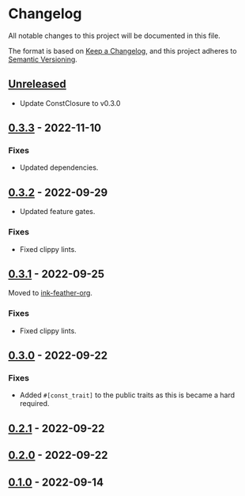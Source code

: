 # Changelog
All notable changes to this project will be documented in this file.

The format is based on [Keep a Changelog](https://keepachangelog.com/en/1.0.0/),
and this project adheres to [Semantic Versioning](https://semver.org/spec/v2.0.0.html).

## [Unreleased]
- Update ConstClosure to v0.3.0

## [0.3.3] - 2022-11-10

### Fixes
- Updated dependencies.

## [0.3.2] - 2022-09-29

- Updated feature gates.

### Fixes
- Fixed clippy lints.

## [0.3.1] - 2022-09-25

Moved to [ink-feather-org](https://github.com/ink-feather-org/const_sort_rs).

### Fixes
- Fixed clippy lints.

## [0.3.0] - 2022-09-22

### Fixes
- Added `#[const_trait]` to the public traits as this is became a hard required.

## [0.2.1] - 2022-09-22

## [0.2.0] - 2022-09-22

## [0.1.0] - 2022-09-14

[Unreleased]: https://github.com/ink-feather-org/const_sort_rs/compare/v0.3.3...HEAD
[0.3.3]: https://github.com/ink-feather-org/const_sort_rs/compare/v0.3.2...v0.3.3
[0.3.2]: https://github.com/ink-feather-org/const_sort_rs/compare/v0.3.1...v0.3.2
[0.3.1]: https://github.com/ink-feather-org/const_sort_rs/compare/v0.3.0...v0.3.1
[0.3.0]: https://github.com/ink-feather-org/const_sort_rs/compare/v0.2.1...v0.3.0
[0.2.1]: https://github.com/ink-feather-org/const_sort_rs/compare/v0.2.0...v0.2.1
[0.2.0]: https://github.com/ink-feather-org/const_sort_rs/compare/v0.1.0...v0.2.0
[0.1.0]: https://github.com/ink-feather-org/const_sort_rs/releases/tag/v0.1.0
